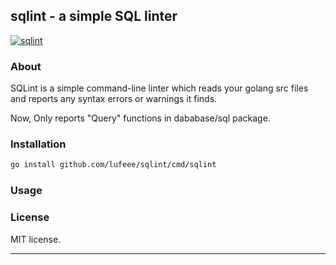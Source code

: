 ## sqlint - a simple SQL linter
[![sqlint](https://github.com/lufeee/sqlint/actions/workflows/go.yml/badge.svg?branch=main)](https://github.com/lufeee/sqlint/actions/workflows/go.yml)

### About

SQLint is a simple command-line linter which reads your golang src files and
reports any syntax errors or warnings it finds.

Now, Only reports "Query" functions in dababase/sql package.

### Installation

```sh
go install github.com/lufeee/sqlint/cmd/sqlint
```

### Usage


### License 

MIT license.

<hr>
